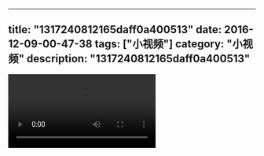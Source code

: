 
---
title: "1317240812165daff0a400513"
date: 2016-12-09-00-47-38
tags: ["小视频"]
category: "小视频"
description: "1317240812165daff0a400513"
---
<video src="http://ohtsqip0g.bkt.clouddn.com/1317240812165daff0a400513.mp4" controls="controls"></video>
